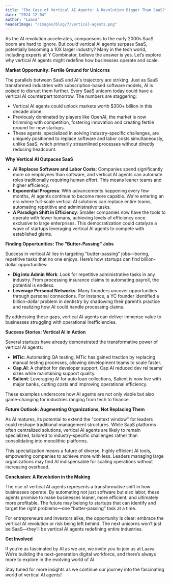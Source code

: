 ```yaml
---
title: "The Case of Vertical AI Agents: A Revolution Bigger Than SaaS?"
date: "2024-12-04"
author: "Laava"
headerImage: "/images/blog/7/vertical-agents.png"
---
```


As the AI revolution accelerates, comparisons to the early 2000s SaaS boom are hard to ignore. But could vertical AI agents surpass SaaS, potentially becoming a 10X larger industry? Many in the tech world, including experts at Y Combinator, believe the answer is yes. Let’s explore why vertical AI agents might redefine how businesses operate and scale.

**Market Opportunity: Fertile Ground for Unicorns**

The parallels between SaaS and AI's trajectory are striking. Just as SaaS transformed industries with subscription-based software models, AI is poised to disrupt them further. Every SaaS unicorn today could have a vertical AI counterpart tomorrow. The numbers are staggering:

- Vertical AI agents could unlock markets worth $300+ billion in this decade alone.
- Previously dominated by players like OpenAI, the market is now brimming with competition, fostering innovation and creating fertile ground for new startups.
- These agents, specialized in solving industry-specific challenges, are uniquely positioned to replace software and labor costs simultaneously, unlike SaaS, which primarily streamlined processes without directly reducing headcount.

**Why Vertical AI Outpaces SaaS**

- **AI Replaces Software and Labor Costs**: Companies spend significantly more on employees than software, and vertical AI agents can automate roles traditionally requiring human effort. This means leaner teams and higher efficiency.
- **Exponential Progress**: With advancements happening every few months, AI agents continue to become more capable. We're entering an era where full-scale vertical AI solutions can replace entire teams, automating repetitive and administrative tasks.
- **A Paradigm Shift in Efficiency**: Smaller companies now have the tools to operate with fewer humans, achieving levels of efficiency once exclusive to large enterprises. This democratization could catalyze a wave of startups leveraging vertical AI agents to compete with established giants.

**Finding Opportunities: The "Butter-Passing" Jobs**

Success in vertical AI lies in targeting "butter-passing" jobs—boring, repetitive tasks that no one enjoys. Here’s how startups can find billion-dollar opportunities:

- **Dig into Admin Work**: Look for repetitive administrative tasks in any industry. From processing insurance claims to automating payroll, the potential is endless.
- **Leverage Personal Networks**: Many founders uncover opportunities through personal connections. For instance, a YC founder identified a billion-dollar problem in dentistry by shadowing their parent’s practice and realizing how AI could handle processing claims.

By addressing these gaps, vertical AI agents can deliver immense value to businesses struggling with operational inefficiencies.

**Success Stories: Vertical AI in Action**

Several startups have already demonstrated the transformative power of vertical AI agents:

- **MTic**: Automating QA testing, MTic has gained traction by replacing manual testing processes, allowing development teams to scale faster.
- **Cap.AI**: A chatbot for developer support, Cap.AI reduced dev rel teams' sizes while maintaining support quality.
- **Salient**: Leveraging AI for auto loan collections, Salient is now live with major banks, cutting costs and improving operational efficiency.

These examples underscore how AI agents are not only viable but also game-changing for industries ranging from tech to finance.

**Future Outlook: Augmenting Organizations, Not Replacing Them**

As AI matures, its potential to extend the "context window" for leaders could reshape traditional management structures. While SaaS platforms often centralized solutions, vertical AI agents are likely to remain specialized, tailored to industry-specific challenges rather than consolidating into monolithic platforms.

This specialization means a future of diverse, highly efficient AI tools, empowering companies to achieve more with less. Leaders managing large organizations may find AI indispensable for scaling operations without increasing overhead.

**Conclusion: A Revolution in the Making**

The rise of vertical AI agents represents a transformative shift in how businesses operate. By automating not just software but also labor, these agents promise to make businesses leaner, more efficient, and ultimately more profitable. The future may belong to startups that can identify and target the right problems—one “butter-passing” task at a time.

For entrepreneurs and investors alike, the opportunity is clear: embrace the vertical AI revolution or risk being left behind. The next unicorns won’t just be SaaS—they’ll be vertical AI agents redefining entire industries.

**Get Involved**

If you’re as fascinated by AI as we are, we invite you to join us at Laava. We’re building the next-generation digital workforce, and there’s always more to explore in the evolving world of AI.

Stay tuned for more insights as we continue our journey into the fascinating world of vertical AI agents!
